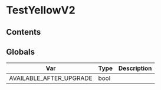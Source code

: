 # TestYellowV2



## Contents
<!-- START doctoc -->
<!-- END doctoc -->

## Globals

| Var | Type | Description |
| --- | --- | --- |
| AVAILABLE_AFTER_UPGRADE | bool |  |


